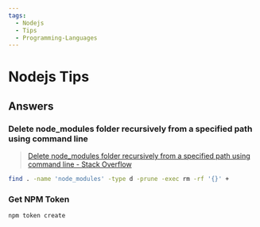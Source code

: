 ```yaml
---
tags:
  - Nodejs
  - Tips
  - Programming-Languages
---
```


# Nodejs Tips

## Answers

### Delete node_modules folder recursively from a specified path using command line

> [Delete node_modules folder recursively from a specified path using command line - Stack Overflow](https://stackoverflow.com/questions/42950501/delete-node-modules-folder-recursively-from-a-specified-path-using-command-line)

```bash
find . -name 'node_modules' -type d -prune -exec rm -rf '{}' +
```

### Get NPM Token

```bash
npm token create
```
